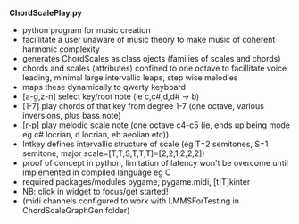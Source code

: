**ChordScalePlay.py**
* python program for music creation 
* facillitate a user unaware of music theory to make music of coherent harmonic complexity
* generates ChordScales as class ojects (families of scales and chords) 
* chords and scales (attributes) confined to one octave to facillitate voice leading, minimal large intervallic leaps, step wise melodies
* maps these dynamically to qwerty keyboard
* [a-g,z-n] select key/root note (ie c,c#,d,d# -> b)
* [1-7] play chords of that key from degree 1-7 (one octave, various inversions, plus bass note)
* [r-p] play melodic scale note (one octave c4-c5 (ie, ends up being mode eg c# locrian, d locrian, eb aeolian etc))
* Intkey defines intervallic structure of scale (eg T=2 semitones, S=1 semitone, major scale=[T,T,S,T,T,T]=[2,2,1,2,2,2])
* proof of concept in python, limitation of latency won't be overcome until implemented in compiled language eg C
* required packages/modules pygame, pygame.midi, [t|T]kinter
* NB: click in widget to focus/get started!
* (midi channels configured to work with LMMSForTesting in ChordScaleGraphGen folder)
